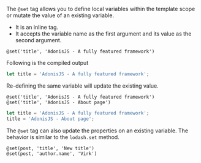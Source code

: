The `@set` tag allows you to define local variables within the template scope or mutate the value of an existing variable.

- It is an inline tag.
- It accepts the variable name as the first argument and its value as the second argument.

```edge
@set('title', 'AdonisJS - A fully featured framework')
```

Following is the compiled output

```js
let title = 'AdonisJS - A fully featured framework';
```

Re-defining the same variable will update the existing value.

```edge
@set('title', 'AdonisJS - A fully featured framework')
@set('title', 'AdonisJS - About page')
```

```js
let title = 'AdonisJS - A fully featured framework';
title = 'AdonisJS - About page';
```

The `@set` tag can also update the properties on an existing variable. The behavior is similar to the `lodash.set` method.

```edge
@set(post, 'title', 'New title')
@set(post, 'author.name', 'Virk')
```
